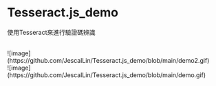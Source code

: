 # Tesseract.js_demo
使用Tesseract來進行驗證碼辨識

<br>
![image](https://github.com/JescalLin/Tesseract.js_demo/blob/main/demo2.gif)
<br>
![image](https://github.com/JescalLin/Tesseract.js_demo/blob/main/demo.gif)
